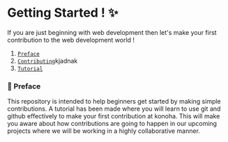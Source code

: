 # Getting Started ! :sparkles:

If you are just beginning with web development then let's make your first contribution to the web development world !

1. [`Preface`]()
2. [`Contributing`]()kjadnak
3. [`Tutorial`]()

### :page_with_curl: Preface

This repository is intended to help beginners get started by making simple contributions.
A tutorial has been made where you will learn to use git and github effectively to make your first contribution at konoha. This will make you aware about
how contributions are going to happen in our upcoming projects where we will be working in a highly collaborative manner.
